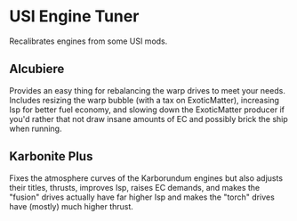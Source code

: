 # USI Engine Tuner
Recalibrates engines from some USI mods.

## Alcubiere
Provides an easy thing for rebalancing the warp drives to meet your needs. Includes resizing the warp bubble (with a tax on ExoticMatter), increasing Isp for better fuel economy, and slowing down the ExoticMatter producer if you'd rather that not draw insane amounts of EC and possibly brick the ship when running.

## Karbonite Plus
Fixes the atmosphere curves of the Karborundum engines but also adjusts their titles, thrusts, improves Isp, raises EC demands, and makes the "fusion" drives actually have far higher Isp and makes the "torch" drives have (mostly) much higher thrust.